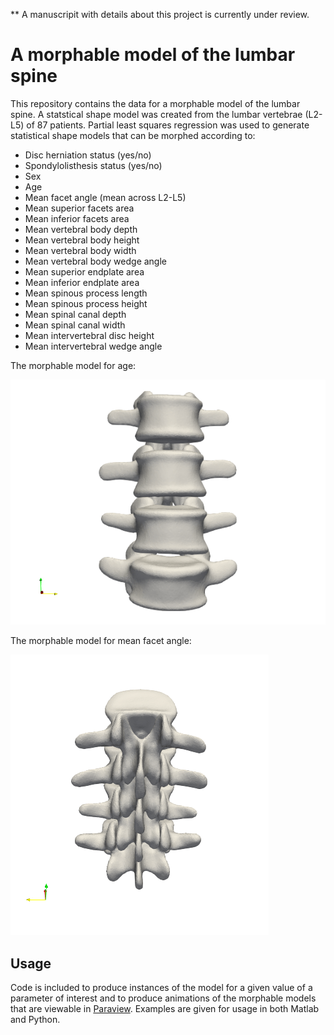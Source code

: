 ** A manuscripit with details about this project is currently under review.

# A morphable model of the lumbar spine

This repository contains the data for a morphable model of the lumbar spine. A statstical shape model was created from the lumbar vertebrae (L2-L5) of 87 patients. Partial least squares regression was used to generate statistical shape models that can be morphed according to:
- Disc herniation status (yes/no)
- Spondylolisthesis status (yes/no)
- Sex 
- Age
- Mean facet angle (mean across L2-L5)
- Mean superior facets area 
- Mean inferior facets area
- Mean vertebral body depth
- Mean vertebral body height
- Mean vertebral body width
- Mean vertebral body wedge angle
- Mean superior endplate area
- Mean inferior endplate area
- Mean spinous process length
- Mean spinous process height
- Mean spinal canal depth 
- Mean spinal canal width
- Mean intervertebral disc height
- Mean intervertebral wedge angle

The morphable model for age: 

![Morphable Age Model](/images/ApproxAge.gif)

The morphable model for mean facet angle:

![Morphable Age Model](/images/meanFacetAngle.gif)

## Usage

Code is included to produce instances of the model for a given value of a parameter of interest and to produce animations of the morphable models that are viewable in [Paraview](https://www.paraview.org/). Examples are given for usage in both Matlab and Python.
